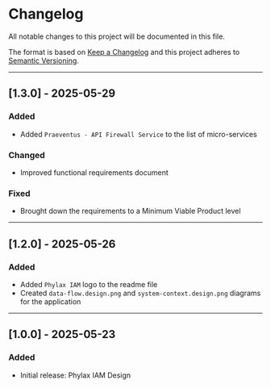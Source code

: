 # Changelog

All notable changes to this project will be documented in this file.

The format is based on [Keep a Changelog](https://keepachangelog.com/)
and this project adheres to [Semantic Versioning](https://semver.org/).

---

## [1.3.0] - 2025-05-29
### Added
- Added `Praeventus - API Firewall Service` to the list of micro-services

### Changed
- Improved functional requirements document

### Fixed
- Brought down the requirements to a Minimum Viable Product level

---

## [1.2.0] - 2025-05-26
### Added
- Added `Phylax IAM` logo to the readme file
- Created `data-flow.design.png` and `system-context.design.png` diagrams for the application 

---

## [1.0.0] - 2025-05-23
### Added
- Initial release: Phylax IAM Design
